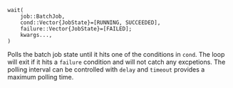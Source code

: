 ```
wait(
    job::BatchJob,
    cond::Vector{JobState}=[RUNNING, SUCCEEDED],
    failure::Vector{JobState}=[FAILED];
    kwargs...,
)
```

Polls the batch job state until it hits one of the conditions in `cond`. The loop will exit if it hits a `failure` condition and will not catch any excpetions. The polling interval can be controlled with `delay` and `timeout` provides a maximum polling time.

